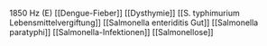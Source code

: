 1850 Hz (E)
[[Dengue-Fieber]]
[[Dysthymie]]
[[S. typhimurium Lebensmittelvergiftung]]
[[Salmonella enteriditis Gut]]
[[Salmonella paratyphi]]
[[Salmonella-Infektionen]]
[[Salmonellose]]